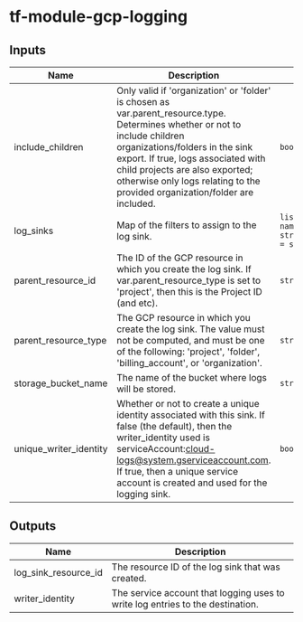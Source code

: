 # tf-module-gcp-logging

## Inputs

| Name | Description | Type | Default | Required |
|------|-------------|------|---------|:-----:|
| include\_children | Only valid if 'organization' or 'folder' is chosen as var.parent_resource.type. Determines whether or not to include children organizations/folders in the sink export. If true, logs associated with child projects are also exported; otherwise only logs relating to the provided organization/folder are included. | `bool` | `false` | no |
| log\_sinks | Map of the filters to assign to the log sink. | `list(object({ name   = string filter = string }))` | n/a | yes |
| parent\_resource\_id | The ID of the GCP resource in which you create the log sink. If var.parent_resource_type is set to 'project', then this is the Project ID (and etc). | `string` | n/a | yes |
| parent\_resource\_type | The GCP resource in which you create the log sink. The value must not be computed, and must be one of the following: 'project', 'folder', 'billing_account', or 'organization'. | `string` | `"project"` | no |
| storage\_bucket\_name | The name of the bucket where logs will be stored. | `string` | n/a | yes |
| unique\_writer\_identity | Whether or not to create a unique identity associated with this sink. If false (the default), then the writer_identity used is serviceAccount:cloud-logs@system.gserviceaccount.com. If true, then a unique service account is created and used for the logging sink. | `bool` | false | no | 

## Outputs

| Name | Description |
|------|-------------|
| log\_sink\_resource\_id | The resource ID of the log sink that was created. |
| writer\_identity | The service account that logging uses to write log entries to the destination. |
